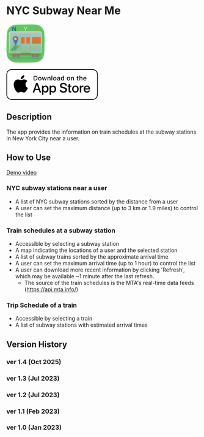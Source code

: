# NYC Subway Near Me

<img src="./docs/assets/images/AppIcon-iOS26-iOS-Default-1024x1024@1x.png" width=100>

[<img src="./docs/assets/images/App_Store_Badge.svg">](https://apps.apple.com/us/app/nyc-subway-near-me/id6444370229)

## Description

The app provides the information on train schedules at the subway stations in New York City near a user.


## How to Use

[Demo video](https://studio.youtube.com/video/I7C8X6wQ4W4/edit)

### NYC subway stations near a user
  - A list of NYC subway stations sorted by the distance from a user
  - A user can set the maximum distance (up to 3 km or 1.9 miles) to control the list

### Train schedules at a subway station
  - Accessible by selecting a subway station
  - A map indicating the locations of a user and the selected station
  - A list of subway trains sorted by the approximate arrival time
  - A user can set the maximum arrival time (up to 1 hour) to control the list
  - A user can download more recent information by clicking 'Refresh', which may be available ~1 minute after the last refresh.
    * The source of the train schedules is the MTA's real-time data feeds (https://api.mta.info/)
  
### Trip Schedule of a train
  - Accessible by selecting a train
  - A list of subway stations with estimated arrival times

## Version History
### ver 1.4 (Oct 2025)
### ver 1.3 (Jul 2023)
### ver 1.2 (Jul 2023)
### ver 1.1 (Feb 2023)
### ver 1.0 (Jan 2023)
